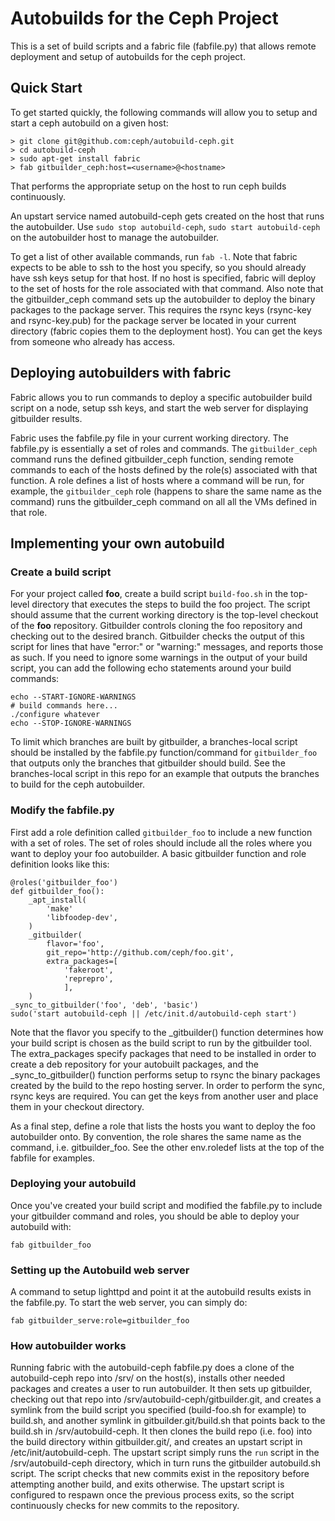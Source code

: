 # Autobuilds for the Ceph Project

This is a set of build scripts and a fabric file (fabfile.py)
that allows remote deployment and setup of autobuilds for the
ceph project.

## Quick Start

To get started quickly, the following commands will allow you to setup
and start a ceph autobuild on a given host:

	> git clone git@github.com:ceph/autobuild-ceph.git
	> cd autobuild-ceph
	> sudo apt-get install fabric
	> fab gitbuilder_ceph:host=<username>@<hostname>

That performs the appropriate setup on the host to run ceph builds
continuously.

An upstart service named autobuild-ceph gets created on the host that runs
the autobuilder. Use ``sudo stop autobuild-ceph``, ``sudo start
autobuild-ceph`` on the autobuilder host to manage the autobuilder.

To get a list of other available commands, run ``fab -l``.  Note
that fabric expects to be able to ssh to the host you specify, so you 
should already have ssh keys setup for that host.  If
no host is specified, fabric will deploy to the set of hosts for the role associated with
that command.  Also note that the gitbuilder\_ceph command sets up the
autobuilder to deploy the binary packages to the package server.  This
requires the rsync keys (rsync-key and rsync-key.pub) for the package
server be located in your current directory (fabric copies them to the deployment
host).  You can get the keys from someone who already has access.

## Deploying autobuilders with fabric

Fabric allows you to run commands to deploy a specific autobuilder
build script on a node, setup ssh keys, and start the web server
for displaying gitbuilder results.

Fabric uses the fabfile.py file in your current working directory.
The fabfile.py is essentially a set of roles and commands.  The
``gitbuilder_ceph`` command runs the defined gitbuilder\_ceph
function, sending remote commands to each of the hosts defined by
the role(s) associated with that function.
A role defines a list of hosts where a command will be run, for example,
the ``gitbuilder_ceph`` role (happens to share the same name as the
command) runs the gitbuilder\_ceph command on all all the VMs defined
in that role.

## Implementing your own autobuild

### Create a build script

For your project called __foo__, create a build script ``build-foo.sh``
in the top-level directory that executes the steps to build the foo project.
The script should assume that the current working directory is the top-level
checkout of the __foo__ repository.  Gitbuilder controls cloning the foo repository
and checking out to the desired branch.  Gitbuilder checks the output of this
script for lines that have "error:" or "warning:" messages, and reports those
as such.  If you need to ignore some warnings in the output of your build script,
you can add the following echo statements around your build commands:

	echo --START-IGNORE-WARNINGS
	# build commands here...
	./configure whatever
	echo --STOP-IGNORE-WARNINGS

To limit which branches are built by gitbuilder, a branches-local script should
be installed by the fabfile.py function/command for ``gitbuilder_foo`` that outputs
only the branches that gitbuilder should build.  See the branches-local script
in this repo for an example that outputs the branches to build for the ceph autobuilder.

### Modify the fabfile.py

First add a role definition called ``gitbuilder_foo`` to include a new function with a set of roles.
The set of roles should include all the roles where you want to deploy your foo autobuilder.  A
basic gitbuilder function and role definition looks like this:

	@roles('gitbuilder_foo')
	def gitbuilder_foo():
		_apt_install(
			'make'
			'libfoodep-dev',
		)
		_gitbuilder(
			flavor='foo',
			git_repo='http://github.com/ceph/foo.git',
			extra_packages=[
				'fakeroot',
				'reprepro',
				],
		)
	_sync_to_gitbuilder('foo', 'deb', 'basic')
	sudo('start autobuild-ceph || /etc/init.d/autobuild-ceph start')

Note that the flavor you specify to the \_gitbuilder() function determines how your build script
is chosen as the build script to run by the gitbuilder tool.  The extra\_packages specify packages
that need to be installed in order to create a deb repository for your autobuilt packages, and
the \_sync\_to\_gitbuilder() function performs setup to rsync the binary packages created by the build
to the repo hosting server.  In order to perform the sync, rsync keys are required.  You can get the
keys from another user and place them in your checkout directory.

As a final step, define a role that lists the hosts you want to deploy the foo autobuilder onto.  By
convention, the role shares the same name as the command, i.e. gitbuilder\_foo.  See the other env.roledef
lists at the top of the fabfile for examples.

### Deploying your autobuild

Once you've created your build script and modified the fabfile.py to include your gitbuilder command
and roles, you should be able to deploy your autobuild with:

	fab gitbuilder_foo

### Setting up the Autobuild web server

A command to setup lighttpd and point it at the autobuild results exists in the fabfile.py.  To start the web
server, you can simply do:

	fab gitbuilder_serve:role=gitbuilder_foo

### How autobuilder works

Running fabric with the autobuild-ceph fabfile.py does a clone of the autobuild-ceph repo into /srv/ on the host(s), installs
other needed packages and creates a user to run autobuilder.  It then sets up gitbuilder, checking out that
repo into /srv/autobuild-ceph/gitbuilder.git, and
creates a symlink from the build script you specified (build-foo.sh for example) to build.sh, and another symlink
in gitbuilder.git/build.sh that points back to the build.sh in /srv/autobuild-ceph.  It then clones the build repo (i.e. foo) into
the build directory within gitbuilder.git/, and creates an upstart script in /etc/init/autobuild-ceph.  The upstart script
simply runs the ``run`` script in the /srv/autobuild-ceph directory, which in turn runs the gitbuilder autobuild.sh script.
The script checks that new commits exist in the repository before attempting another build, and exits otherwise.  The upstart
script is configured to respawn once the previous process exits, so the script continuously checks for new commits to the repository.

